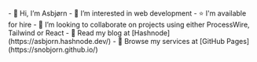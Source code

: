 <img src="style.svg" width="1" height="1" alt="Styling">

<div class="two-columns">
	- 👋 Hi, I’m Asbjørn
	- 👀 I’m interested in web development
	- ⭐️ I'm available for hire
	- 💞️ I’m looking to collaborate on projects using either ProcessWire, Tailwind or React
	- 📝 Read my blog at [Hashnode](https://asbjorn.hashnode.dev/)
	- 🌟 Browse my services at [GitHub Pages](https://snobjorn.github.io/)
</div>

<!---
snobjorn/snobjorn is a ✨ special ✨ repository because its `README.md` (this file) appears on your GitHub profile.
You can click the Preview link to take a look at your changes.
--->
